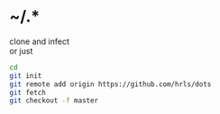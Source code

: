 # ~/.\*
clone and infect  
or just  
```sh
cd
git init
git remote add origin https://github.com/hrls/dots
git fetch
git checkout -f master
```

